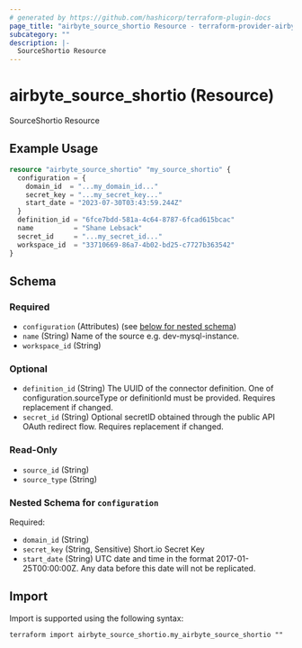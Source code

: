 ```yaml
---
# generated by https://github.com/hashicorp/terraform-plugin-docs
page_title: "airbyte_source_shortio Resource - terraform-provider-airbyte"
subcategory: ""
description: |-
  SourceShortio Resource
---
```


# airbyte_source_shortio (Resource)

SourceShortio Resource

## Example Usage

```terraform
resource "airbyte_source_shortio" "my_source_shortio" {
  configuration = {
    domain_id  = "...my_domain_id..."
    secret_key = "...my_secret_key..."
    start_date = "2023-07-30T03:43:59.244Z"
  }
  definition_id = "6fce7bdd-581a-4c64-8787-6fcad615bcac"
  name          = "Shane Lebsack"
  secret_id     = "...my_secret_id..."
  workspace_id  = "33710669-86a7-4b02-bd25-c7727b363542"
}
```

<!-- schema generated by tfplugindocs -->
## Schema

### Required

- `configuration` (Attributes) (see [below for nested schema](#nestedatt--configuration))
- `name` (String) Name of the source e.g. dev-mysql-instance.
- `workspace_id` (String)

### Optional

- `definition_id` (String) The UUID of the connector definition. One of configuration.sourceType or definitionId must be provided. Requires replacement if changed.
- `secret_id` (String) Optional secretID obtained through the public API OAuth redirect flow. Requires replacement if changed.

### Read-Only

- `source_id` (String)
- `source_type` (String)

<a id="nestedatt--configuration"></a>
### Nested Schema for `configuration`

Required:

- `domain_id` (String)
- `secret_key` (String, Sensitive) Short.io Secret Key
- `start_date` (String) UTC date and time in the format 2017-01-25T00:00:00Z. Any data before this date will not be replicated.

## Import

Import is supported using the following syntax:

```shell
terraform import airbyte_source_shortio.my_airbyte_source_shortio ""
```
